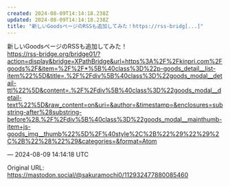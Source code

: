 ```yaml
---
created: 2024-08-09T14:14:18.238Z
updated: 2024-08-09T14:14:18.238Z
title: "新しいGoodsページのRSSも追加してみた！https://rss-bridg[...]"
---
```


<p>新しいGoodsページのRSSも追加してみた！<br /><a href="https://rss-bridge.org/bridge01/?action=display&amp;bridge=XPathBridge&amp;url=https%3A%2F%2Fkinpri.com%2Fgoods%2F&amp;item=%2F%2F*%5B%40class%3D%22p-goods_detail__list-item%22%5D&amp;title=.%2F%2Fdiv%5B%40class%3D%22goods_modal__detail-ttl%22%5D&amp;content=.%2F%2Fdiv%5B%40class%3D%22goods_modal__detail-text%22%5D&amp;raw_content=on&amp;uri=&amp;author=&amp;timestamp=&amp;enclosures=substring-after%28substring-before%28.%2F%2Fdiv%5B%40class%3D%22goods_modal__mainthumb-item+js-goods_img__thumb%22%5D%2F%40style%2C%2B%22%29%22%29%2C%2B%22%28%22%29&amp;categories=&amp;format=Atom" target="_blank" rel="nofollow noopener" translate="no"><span class="invisible">https://</span><span class="ellipsis">rss-bridge.org/bridge01/?actio</span><span class="invisible">n=display&amp;bridge=XPathBridge&amp;url=https%3A%2F%2Fkinpri.com%2Fgoods%2F&amp;item=%2F%2F*%5B%40class%3D%22p-goods_detail__list-item%22%5D&amp;title=.%2F%2Fdiv%5B%40class%3D%22goods_modal__detail-ttl%22%5D&amp;content=.%2F%2Fdiv%5B%40class%3D%22goods_modal__detail-text%22%5D&amp;raw_content=on&amp;uri=&amp;author=&amp;timestamp=&amp;enclosures=substring-after%28substring-before%28.%2F%2Fdiv%5B%40class%3D%22goods_modal__mainthumb-item+js-goods_img__thumb%22%5D%2F%40style%2C%2B%22%29%22%29%2C%2B%22%28%22%29&amp;categories=&amp;format=Atom</span></a></p>

&mdash; 2024-08-09 14:14:18 UTC

Original URL: https://mastodon.social/@sakuramochi0/112932477880085460
